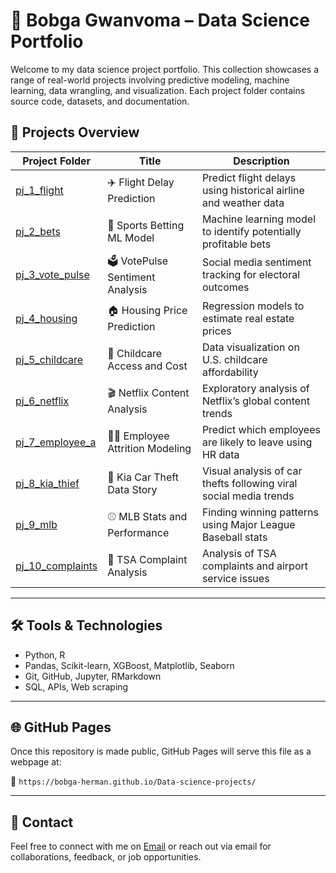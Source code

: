 # 🧠 Bobga Gwanvoma – Data Science Portfolio

Welcome to my data science project portfolio. This collection showcases a range of real-world projects involving predictive modeling, machine learning, data wrangling, and visualization. Each project folder contains source code, datasets, and documentation.

## 📁 Projects Overview

| Project Folder | Title                                | Description |
|----------------|--------------------------------------|-------------|
| [pj_1_flight](pj_1_flight/) | ✈️ Flight Delay Prediction        | Predict flight delays using historical airline and weather data |
| [pj_2_bets](pj_2_bets/) | 🧠 Sports Betting ML Model         | Machine learning model to identify potentially profitable bets |
| [pj_3_vote_pulse](pj_3_vote_pulse/) | 🗳️ VotePulse Sentiment Analysis    | Social media sentiment tracking for electoral outcomes |
| [pj_4_housing](pj_4_housing/) | 🏠 Housing Price Prediction         | Regression models to estimate real estate prices |
| [pj_5_childcare](pj_5_childcare/) | 🧒 Childcare Access and Cost        | Data visualization on U.S. childcare affordability |
| [pj_6_netflix](pj_6_netflix/) | 🎬 Netflix Content Analysis         | Exploratory analysis of Netflix’s global content trends |
| [pj_7_employee_a](pj_7_employee_a/) | 🧑‍💼 Employee Attrition Modeling     | Predict which employees are likely to leave using HR data |
| [pj_8_kia_thief](pj_8_kia_thief/) | 🚗 Kia Car Theft Data Story         | Visual analysis of car thefts following viral social media trends |
| [pj_9_mlb](pj_9_mlb/) | ⚾ MLB Stats and Performance       | Finding winning patterns using Major League Baseball stats |
| [pj_10_complaints](pj_10_complaints/) | 🛂 TSA Complaint Analysis           | Analysis of TSA complaints and airport service issues |

---

## 🛠️ Tools & Technologies

- Python, R
- Pandas, Scikit-learn, XGBoost, Matplotlib, Seaborn
- Git, GitHub, Jupyter, RMarkdown
- SQL, APIs, Web scraping

---

## 🌐 GitHub Pages

Once this repository is made public, GitHub Pages will serve this file as a webpage at:

📍 `https://bobga-herman.github.io/Data-science-projects/`

---

## 📩 Contact

Feel free to connect with me on [Email](herman237g@gmail.com) or reach out via email for collaborations, feedback, or job opportunities.

